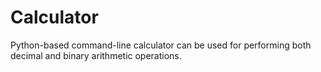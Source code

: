 # Calculator
Python-based command-line calculator can be used for performing both decimal and binary arithmetic operations.
